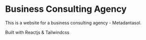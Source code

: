 # Business Consulting Agency

This is a website for a business consulting agency - Metadantasol.

Built with Reactjs & Tailwindcss

